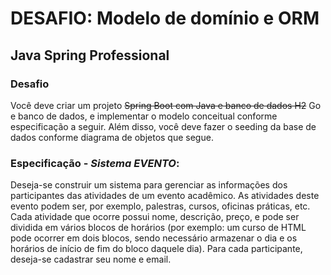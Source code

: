 #  DESAFIO: Modelo de domínio e ORM 

## Java Spring Professional


### Desafio
Você deve criar um projeto ~~Spring Boot com Java e banco de dados H2~~ Go e banco de dados, e implementar o modelo
conceitual conforme especificação a seguir. Além disso, você deve fazer o seeding da base de dados
conforme diagrama de objetos que segue.</br>

### Especificação - _Sistema EVENTO_:
Deseja-se construir um sistema para gerenciar as informações dos participantes das atividades de um
evento acadêmico. As atividades deste evento podem ser, por exemplo, palestras, cursos, oficinas
práticas, etc. Cada atividade que ocorre possui nome, descrição, preço, e pode ser dividida em vários
blocos de horários (por exemplo: um curso de HTML pode ocorrer em dois blocos, sendo necessário
armazenar o dia e os horários de início de fim do bloco daquele dia). Para cada participante, deseja-se
cadastrar seu nome e email.</br>

